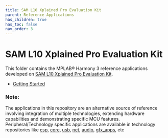 ```yaml
---
title: SAM L10 Xplained Pro Evaluation Kit
parent: Reference Applications
has_children: true
has_toc: false
nav_order: 3
---
```


# SAM L10 Xplained Pro Evaluation Kit

This folder contains the MPLAB® Harmony 3 reference applications developed on [SAM L10 Xplained Pro Evaluation Kit](https://www.microchip.com/Developmenttools/ProductDetails/DM320204).   

* [Getting Started](./saml10_getting_started/docs/readme.md)


### **Note:** 
The applications in this repository are an alternative source of reference involving integration of multiple technologies, extending hardware capabilities and demonstrating specific MCU features. 
Peripheral/Technology specific applications are available in technology repositories like [csp](https://github.com/Microchip-MPLAB-Harmony/csp), [core](https://github.com/Microchip-MPLAB-Harmony/core), [usb](https://github.com/Microchip-MPLAB-Harmony/usb), [net](https://github.com/Microchip-MPLAB-Harmony/net), [audio](https://github.com/Microchip-MPLAB-Harmony/audio), [gfx_apps](https://github.com/Microchip-MPLAB-Harmony/gfx_apps), etc

